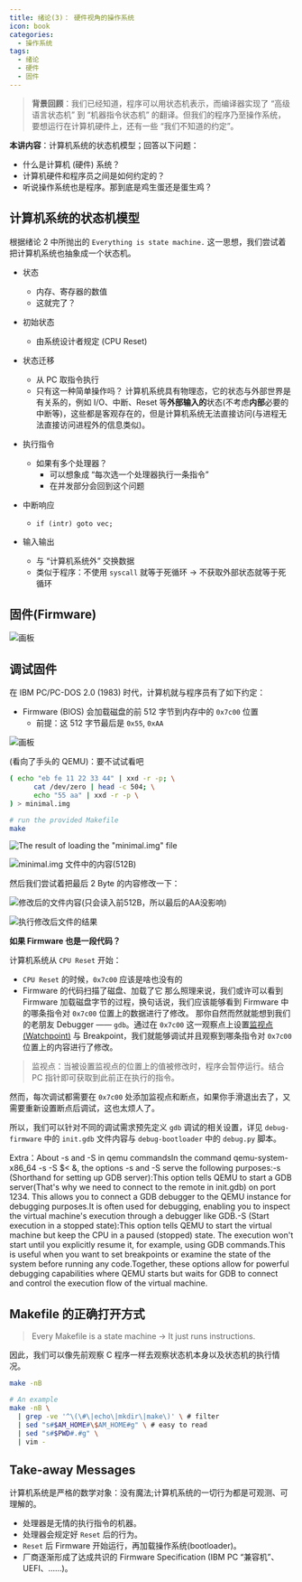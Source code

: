 ```yaml
---
title: 绪论(3)： 硬件视角的操作系统
icon: book
categories:
  - 操作系统
tags:
  - 绪论
  - 硬件
  - 固件
---
```


>   **背景回顾**：我们已经知道，程序可以用状态机表示，而编译器实现了 “高级语言状态机” 到 “机器指令状态机” 的翻译。但我们的程序乃至操作系统，要想运行在计算机硬件上，还有一些 “我们不知道的约定”。

**本讲内容**：计算机系统的状态机模型；回答以下问题：

-   什么是计算机 (硬件) 系统？
-   计算机硬件和程序员之间是如何约定的？
-   听说操作系统也是程序。那到底是鸡生蛋还是蛋生鸡？

<!-- more --->

## 计算机系统的状态机模型

根据绪论 2 中所抛出的 `Everything is state machine.` 这一思想，我们尝试着把计算机系统也抽象成一个状态机。

+ 状态
  + 内存、寄存器的数值
  + 这就完了？
+ 初始状态
  + 由系统设计者规定 (CPU Reset)
+ 状态迁移
  + 从 PC 取指令执行
  + 只有这一种简单操作吗？
    计算机系统具有物理态，它的状态与外部世界是有关系的，例如 I/O、中断、Reset 等**外部输入的**状态(不考虑**内部**必要的中断等)，这些都是客观存在的，但是计算机系统无法直接访问(与进程无法直接访问进程外的信息类似)。

+ 执行指令
  + 如果有多个处理器？
    + 可以想象成 “每次选一个处理器执行一条指令”
    + 在并发部分会回到这个问题
+ 中断响应
  + `if (intr) goto vec;`
+ 输入输出
  + 与 “计算机系统外” 交换数据
  + 类似于程序：不使用 `syscall` 就等于死循环 -> 不获取外部状态就等于死循环

## 固件(Firmware)

![画板](./img/ZRVNQrz9YAr9AHZe/1727081146420-202000bc-adc6-412f-a4de-88f3964398ee-460238.jpeg)

## 调试固件

在 IBM PC/PC-DOS 2.0 (1983) 时代，计算机就与程序员有了如下约定：

+ Firmware (BIOS) 会加载磁盘的前 512 字节到内存中的 `0x7c00` 位置
  + 前提：这 512 字节最后是 `0x55`, `0xAA`

![画板](./img/ZRVNQrz9YAr9AHZe/1727078542198-b562a7fe-5512-4d82-9637-eade0478f4b6-908406.jpeg)

(看向了手头的 QEMU)：要不试试看吧

```bash
( echo "eb fe 11 22 33 44" | xxd -r -p; \
	  cat /dev/zero | head -c 504; \
	  echo "55 aa" | xxd -r -p \
) > minimal.img

# run the provided Makefile
make 
```

![The result of loading the "minimal.img" file](./img/ZRVNQrz9YAr9AHZe/1727078203870-23624409-a329-4f2a-a882-c95aa513c09d-212676.png)

![minimal.img 文件中的内容(512B)](./img/ZRVNQrz9YAr9AHZe/1727078607109-11de43e4-6fbb-4f49-9bea-a1f13ed3566a-041733.png)

然后我们尝试着把最后 2 Byte 的内容修改一下：

![修改后的文件内容(只会读入前512B，所以最后的AA没影响)](./img/ZRVNQrz9YAr9AHZe/1727078755663-54108c6f-f789-49d6-924d-6cec6a79fc80-877595.png)

![执行修改后文件的结果](./img/ZRVNQrz9YAr9AHZe/1727078845587-e806809b-b18b-4e91-a2d4-c143f9ce7e28-568996.png)

**如果 Firmware 也是一段代码？**

计算机系统从 `CPU Reset` 开始：

+ `CPU Reset` 的时候，`0x7c00` 应该是啥也没有的
+ Firmware 的代码扫描了磁盘、加载了它
那么照理来说，我们或许可以看到 Firmware 加载磁盘字节的过程，换句话说，我们应该能够看到 Firmware 中的哪条指令对 `0x7c00` 位置上的数据进行了修改。
那你自然而然就能想到我们的老朋友 Debugger —— `gdb`。通过在 `0x7c00` 这一观察点上设置[监视点(Watchpoint)](https://sourceware.org/gdb/current/onlinedocs/gdb.html/Set-Watchpoints.html) 与 Breakpoint，我们就能够调试并且观察到哪条指令对 `0x7c00` 位置上的内容进行了修改。

> 监视点：当被设置监视点的位置上的值被修改时，程序会暂停运行。结合 PC 指针即可获取到此前正在执行的指令。
>

然而，每次调试都需要在 `0x7c00` 处添加监视点和断点，如果你手滑退出去了，又需要重新设置断点后调试，这也太烦人了。

所以，我们可以针对不同的调试需求预先定义 `gdb` 调试的相关设置，详见 `debug-firmware` 中的 `init.gdb` 文件内容与 `debug-bootloader` 中的 `debug.py` 脚本。

Extra：About -s and -S in qemu commandsIn the command qemu-system-x86_64 -s -S $< &, the options -s and -S serve the following purposes:-s (Shorthand for setting up GDB server):This option tells QEMU to start a GDB server(That's why we need to connect to the remote in init.gdb) on port 1234. This allows you to connect a GDB debugger to the QEMU instance for debugging purposes.It is often used for debugging, enabling you to inspect the virtual machine's execution through a debugger like GDB.-S (Start execution in a stopped state):This option tells QEMU to start the virtual machine but keep the CPU in a paused (stopped) state. The execution won't start until you explicitly resume it, for example, using GDB commands.This is useful when you want to set breakpoints or examine the state of the system before running any code.Together, these options allow for powerful debugging capabilities where QEMU starts but waits for GDB to connect and control the execution flow of the virtual machine.

## Makefile 的正确打开方式
>
> Every Makefile is a state machine -> It just runs instructions.
>

因此，我们可以像先前观察 C 程序一样去观察状态机本身以及状态机的执行情况。

```bash
make -nB

# An example
make -nB \
  | grep -ve '^\(\#\|echo\|mkdir\|make\)' \ # filter
  | sed "s#$AM_HOME#\$AM_HOME#g" \ # easy to read
  | sed "s#$PWD#.#g" \
  | vim -
```

## Take-away Messages

计算机系统是严格的数学对象：没有魔法;计算机系统的一切行为都是可观测、可理解的。

+ 处理器是无情的执行指令的机器。
+ 处理器会规定好 `Reset` 后的行为。
+ `Reset` 后 Firmware 开始运行，再加载操作系统(bootloader)。
+ 厂商逐渐形成了达成共识的 Firmware Specification (IBM PC “兼容机”、UEFI、……)。
